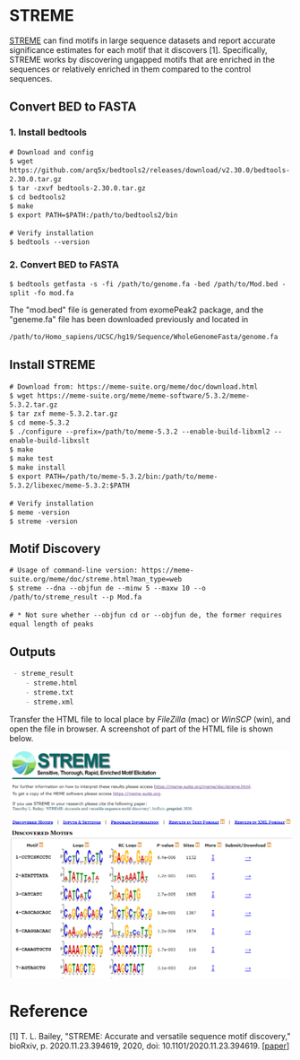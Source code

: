 # STREME

[STREME](https://meme-suite.org/meme/doc/streme.html) can find motifs in large sequence datasets and report accurate significance estimates for each motif that it discovers [1]. Specifically, STREME works by discovering ungapped motifs that are enriched in the sequences or relatively enriched in them compared to the control sequences.



## Convert BED to FASTA

### 1. Install bedtools

```shell
# Download and config
$ wget https://github.com/arq5x/bedtools2/releases/download/v2.30.0/bedtools-2.30.0.tar.gz
$ tar -zxvf bedtools-2.30.0.tar.gz
$ cd bedtools2
$ make
$ export PATH=$PATH:/path/to/bedtools2/bin

# Verify installation
$ bedtools --version
```

### 2. Convert BED to FASTA

```shell
$ bedtools getfasta -s -fi /path/to/genome.fa -bed /path/to/Mod.bed -split -fo mod.fa
```

The "mod.bed" file is generated from exomePeak2 package, and the "geneme.fa" file has been downloaded previously and located in 

```markdown
/path/to/Homo_sapiens/UCSC/hg19/Sequence/WholeGenomeFasta/genome.fa
```



## Install STREME

```shell
# Download from: https://meme-suite.org/meme/doc/download.html
$ wget https://meme-suite.org/meme/meme-software/5.3.2/meme-5.3.2.tar.gz
$ tar zxf meme-5.3.2.tar.gz
$ cd meme-5.3.2
$ ./configure --prefix=/path/to/meme-5.3.2 --enable-build-libxml2 --enable-build-libxslt
$ make
$ make test
$ make install
$ export PATH=/path/to/meme-5.3.2/bin:/path/to/meme-5.3.2/libexec/meme-5.3.2:$PATH

# Verify installation
$ meme -version
$ streme -version
```



## Motif Discovery

```shell
# Usage of command-line version: https://meme-suite.org/meme/doc/streme.html?man_type=web
$ streme --dna --objfun de --minw 5 --maxw 10 --o /path/to/streme_result --p Mod.fa

# * Not sure whether --objfun cd or --objfun de, the former requires equal length of peaks
```

## Outputs

```markdown
 - streme_result
 	- streme.html
 	- streme.txt
 	- streme.xml
```

Transfer the HTML file to local place by *FileZilla* (mac) or *WinSCP* (win), and open the file in browser. A screenshot of part of the HTML file is shown below.

![streme_motif_finding](../assets/images/M3/motif.png)

# Reference

[1] T. L. Bailey, "STREME: Accurate and versatile sequence motif discovery," bioRxiv, p. 2020.11.23.394619, 2020, doi: 10.1101/2020.11.23.394619. [[paper](https://www.biorxiv.org/content/10.1101/2020.11.23.394619v1.full)]